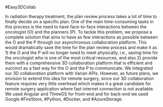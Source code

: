 #Easy3DCollab

In radiation therapy treatment, the plan review process takes a lot of time to finally decide on a specific plan. One of the main time-consuming tasks in this process is the need to have face-to-face interactions between the oncologist (O)  and the planners (P). To tackle this problem, we propose a complete solution that aims to have as few interactions as possible between the O and the P through our asynchronous collaboration platform. 
This would dramatically save the time for the plan review process and make it as 1) the O and the P will no longer need to meet physically, i.e., saving time for the oncologist who is one of the most critical resources, and also 2) provide them with a comprehensive 3D collaboration platform that is efficient and succinct as a fast way for the O and the P to communicate. We integrated our 3D collaboration platform with Varian APIs. 
However, as future plans, we envision to extend this idea for remote surgery, since our 3D collaboration feature requires very little overhead which makes it a great candidate for remote surgery application where fast internet connection is not available. We used Angular and ThreeGS for front-end and for back-end we used Google #FireStore, #Python, #Docker, and #AzureStorage.
